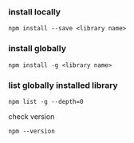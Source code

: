 ### install locally
```
npm install --save <library name>
```
### install globally
```
npm install -g <library name>
```
### list globally installed library
```
npm list -g --depth=0
```
check version
```
npm --version
```
